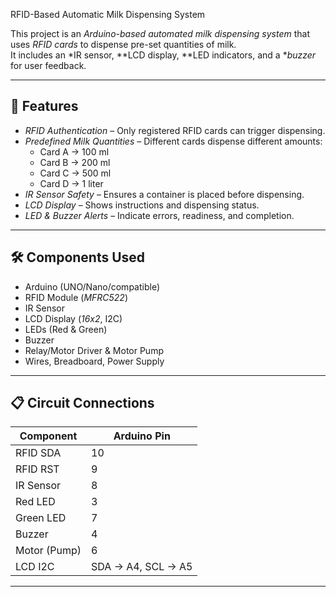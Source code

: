RFID-Based Automatic Milk Dispensing System

This project is an *Arduino-based automated milk dispensing system* that uses *RFID cards* to dispense pre-set quantities of milk.  
It includes an *IR sensor, **LCD display, **LED indicators, and a **buzzer* for user feedback.

---

## 📌 Features
- *RFID Authentication* – Only registered RFID cards can trigger dispensing.
- *Predefined Milk Quantities* – Different cards dispense different amounts:
  - Card A → 100 ml  
  - Card B → 200 ml  
  - Card C → 500 ml  
  - Card D → 1 liter  
- *IR Sensor Safety* – Ensures a container is placed before dispensing.
- *LCD Display* – Shows instructions and dispensing status.
- *LED & Buzzer Alerts* – Indicate errors, readiness, and completion.

---

## 🛠 Components Used
- Arduino (UNO/Nano/compatible)
- RFID Module (*MFRC522*)
- IR Sensor
- LCD Display (*16x2*, I2C)
- LEDs (Red & Green)
- Buzzer
- Relay/Motor Driver & Motor Pump
- Wires, Breadboard, Power Supply

---

## 📋 Circuit Connections
| Component | Arduino Pin |
|-----------|-------------|
| RFID SDA  | 10          |
| RFID RST  | 9           |
| IR Sensor | 8           |
| Red LED   | 3           |
| Green LED | 7           |
| Buzzer    | 4           |
| Motor (Pump) | 6        |
| LCD I2C   | SDA → A4, SCL → A5 |

---

 
